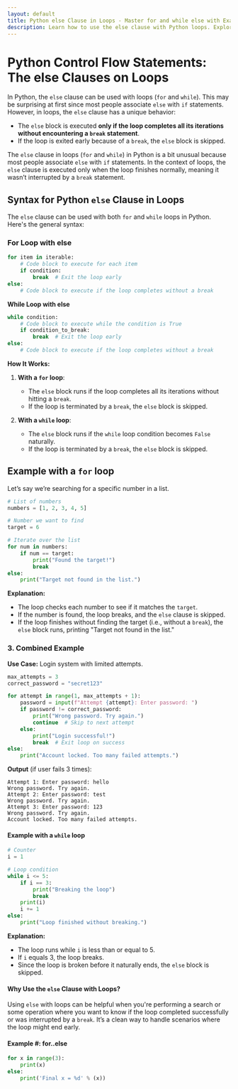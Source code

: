 ```yaml
---
layout: default
title: Python else Clause in Loops - Master for and while else with Examples
description: Learn how to use the else clause with Python loops. Explore for and while else with examples, syntax, and practical use cases for better control flow understanding..
---
```


# Python Control Flow Statements: The else Clauses on Loops

In Python, the `else` clause can be used with loops (`for` and `while`). This may be surprising at first since most people associate `else` with `if` statements. However, in loops, the `else` clause has a unique behavior:

- The `else` block is executed **only if the loop completes all its iterations without encountering a `break` statement**.
- If the loop is exited early because of a `break`, the `else` block is skipped.

The `else` clause in loops (`for` and `while`) in Python is a bit unusual because most people associate `else` with `if` statements. In the context of loops, the `else` clause is executed only when the loop finishes normally, meaning it wasn’t interrupted by a `break` statement.

## Syntax for Python `else` Clause in Loops

The `else` clause can be used with both `for` and `while` loops in Python. Here's the general syntax:

### **For Loop with else**
```python
for item in iterable:
    # Code block to execute for each item
    if condition:
        break  # Exit the loop early
else:
    # Code block to execute if the loop completes without a break
```

**While Loop with else**

```python
while condition:
    # Code block to execute while the condition is True
    if condition_to_break:
        break  # Exit the loop early
else:
    # Code block to execute if the loop completes without a break
```


**How It Works:**

1. **With a `for` loop**:
   - The `else` block runs if the loop completes all its iterations without hitting a `break`.
   - If the loop is terminated by a `break`, the `else` block is skipped.

2. **With a `while` loop**:
   - The `else` block runs if the `while` loop condition becomes `False` naturally.
   - If the loop is terminated by a `break`, the `else` block is skipped.


## Example with a `for` loop

Let’s say we’re searching for a specific number in a list.

```python
# List of numbers
numbers = [1, 2, 3, 4, 5]

# Number we want to find
target = 6

# Iterate over the list
for num in numbers:
    if num == target:
        print("Found the target!")
        break
else:
    print("Target not found in the list.")
```

**Explanation:**
- The loop checks each number to see if it matches the `target`.
- If the number is found, the loop breaks, and the `else` clause is skipped.
- If the loop finishes without finding the target (i.e., without a `break`), the `else` block runs, printing "Target not found in the list."

<script async src="https://pagead2.googlesyndication.com/pagead/js/adsbygoogle.js?client=ca-pub-1602443888929206"
     crossorigin="anonymous"></script>
<ins class="adsbygoogle"
     style="display:block; text-align:center;"
     data-ad-layout="in-article"
     data-ad-format="fluid"
     data-ad-client="ca-pub-1602443888929206"
     data-ad-slot="6296238623"></ins>
<script>
     (adsbygoogle = window.adsbygoogle || []).push({});
</script>

### **3. Combined Example**  
**Use Case:** Login system with limited attempts.
```python
max_attempts = 3
correct_password = "secret123"

for attempt in range(1, max_attempts + 1):
    password = input(f"Attempt {attempt}: Enter password: ")
    if password != correct_password:
        print("Wrong password. Try again.")
        continue  # Skip to next attempt
    else:
        print("Login successful!")
        break  # Exit loop on success
else:
    print("Account locked. Too many failed attempts.")
```

**Output** (if user fails 3 times):
```
Attempt 1: Enter password: hello
Wrong password. Try again.
Attempt 2: Enter password: test
Wrong password. Try again.
Attempt 3: Enter password: 123
Wrong password. Try again.
Account locked. Too many failed attempts.
```


#### Example with a `while` loop

```python
# Counter
i = 1

# Loop condition
while i <= 5:
    if i == 3:
        print("Breaking the loop")
        break
    print(i)
    i += 1
else:
    print("Loop finished without breaking.")
```

**Explanation:**
- The loop runs while `i` is less than or equal to 5.
- If `i` equals 3, the loop breaks.
- Since the loop is broken before it naturally ends, the `else` block is skipped.

#### Why Use the `else` Clause with Loops?

Using `else` with loops can be helpful when you're performing a search or some operation where you want to know if the loop completed successfully or was interrupted by a `break`. It’s a clean way to handle scenarios where the loop might end early.
  

#### Example #: for..else

```python
for x in range(3):
    print(x)
else:
    print('Final x = %d' % (x))
```
